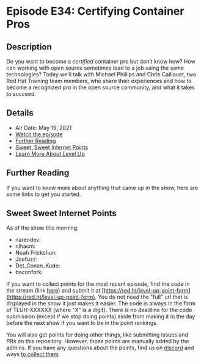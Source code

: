 # Episode E34: Certifying Container Pros

## Description

Do you want to become a *certified* container pro but don’t know how? How can working with open source sometimes lead to a job using the same technologies? Today we'll talk with Michael Phillips and Chris Caillouet, two Red Hat Training team members, who share their experiences and how to become a recognized pro in the open source community, and what it takes to succeed.

## Details

* Air Date: May 19, 2021
* [Watch the episode](https://youtu.be/dtZYnAmvVqc)
* [Further Reading](#further-reading)
* [Sweet, Sweet Internet Points](#sweet-sweet-internet-points)
* [Learn More About Level Up](https://red.ht/leveluphour)

## Further Reading

If you want to know more about anything that came up in the show, here are some links to get you started.

## Sweet Sweet Internet Points

As of the show this morning:

* narendev:
* nlhacm:
* Noah Frickshun:
* Joefuzz:
* Det_Conan_Kudo:
* baconfork:

If you want to collect points for the most recent episode, find the code in the stream (link [here](#details)) and submit it at [https://red.ht/level-up-point-form](https://red.ht/level-up-point-form).
You do not need the "full" url that is displayed in the show it just makes it easier.
The code is always in the form of TLUH-XXXXXX (where "X" is a digit).
There is no deadline for the code submission (except if we stop doing points) aside from making it in the day before the next show if you want to be in the point rankings.

You will also get points for doing other things, like submitting issues and PRs on this repository.
However, those points are manually added by the admins.
If you have any questions about the points, find us on [discord](https://discord.gg/5VMVGJt) and ways [to collect them](../activities.md).
